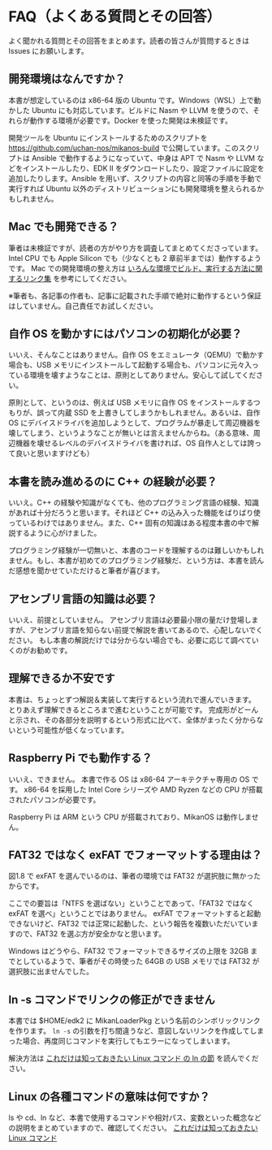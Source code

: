 # FAQ（よくある質問とその回答）

よく聞かれる質問とその回答をまとめます。読者の皆さんが質問するときは Issues にお願いします。

## 開発環境はなんですか？

本書が想定しているのは x86-64 版の Ubuntu です。Windows（WSL）上で動かした Ubuntu にも対応しています。ビルドに Nasm や LLVM を使うので、それらが動作する環境が必要です。Docker を使った開発は未検証です。

開発ツールを Ubuntu にインストールするためのスクリプトを https://github.com/uchan-nos/mikanos-build で公開しています。このスクリプトは Ansible で動作するようになっていて、中身は APT で Nasm や LLVM などをインストールしたり、EDK II をダウンロードしたり、設定ファイルに設定を追加したりします。Ansible を用いず、スクリプトの内容と同等の手順を手動で実行すれば Ubuntu 以外のディストリビューションにも開発環境を整えられるかもしれません。

## Mac でも開発できる？

筆者は未検証ですが、読者の方がやり方を調査してまとめてくださっています。Intel CPU でも Apple Silicon でも（少なくとも 2 章前半までは）動作するようです。
Mac での開発環境の整え方は [いろんな環境でビルド、実行する方法に関するリンク集](https://github.com/uchan-nos/os-from-zero/wiki#%E3%81%84%E3%82%8D%E3%82%93%E3%81%AA%E7%92%B0%E5%A2%83%E3%81%A7%E3%83%93%E3%83%AB%E3%83%89%E5%AE%9F%E8%A1%8C%E3%81%99%E3%82%8B%E6%96%B9%E6%B3%95%E3%81%AB%E9%96%A2%E3%81%99%E3%82%8B%E3%83%AA%E3%83%B3%E3%82%AF%E9%9B%86) を参考にしてください。

※筆者も、各記事の作者も、記事に記載された手順で絶対に動作するという保証はしていません。自己責任でお試しください。

## 自作 OS を動かすにはパソコンの初期化が必要？

いいえ、そんなことはありません。自作 OS をエミュレータ（QEMU）で動かす場合も、USB メモリにインストールして起動する場合も、パソコンに元々入っている環境を壊すようなことは、原則としてありません。安心して試してください。

原則として、というのは、例えば USB メモリに自作 OS をインストールするつもりが、誤って内蔵 SSD を上書きしてしまうかもしれません。あるいは、自作 OS にデバイスドライバを追加しようとして、プログラムが暴走して周辺機器を壊してしまう、というようなことが無いとは言えませんからね。（ある意味、周辺機器を壊せるレベルのデバイスドライバを書ければ、OS 自作人としては誇って良いと思いますけども）

## 本書を読み進めるのに C++ の経験が必要？

いいえ。C++ の経験や知識がなくても、他のプログラミング言語の経験、知識があれば十分だろうと思います。それほど C++ の込み入った機能をばりばり使っているわけではありません。また、C++ 固有の知識はある程度本書の中で解説するように心がけました。

プログラミング経験が一切無いと、本書のコードを理解するのは難しいかもしれません。もし、本書が初めてのプログラミング経験だ、という方は、本書を読んだ感想を聞かせていただけると筆者が喜びます。

## アセンブリ言語の知識は必要？

いいえ、前提としていません。
アセンブリ言語は必要最小限の量だけ登場しますが、アセンブリ言語を知らない前提で解説を書いてあるので、心配しないでください。
もし本書の解説だけでは分からない場合でも、必要に応じて調べていくのがお勧めです。

## 理解できるか不安です

本書は、ちょっとずつ解説＆実装して実行するという流れで進んでいきます。
とりあえず理解できるところまで進むということが可能です。
完成形がどーんと示され、その各部分を説明するという形式に比べて、全体がまったく分からないという可能性が低くなっています。

## Raspberry Pi でも動作する？

いいえ、できません。
本書で作る OS は x86-64 アーキテクチャ専用の OS です。
x86-64 を採用した Intel Core シリーズや AMD Ryzen などの CPU が搭載されたパソコンが必要です。

Raspberry Pi は ARM という CPU が搭載されており、MikanOS は動作しません。

## FAT32 ではなく exFAT でフォーマットする理由は？

図1.8 で exFAT を選んでいるのは、筆者の環境では FAT32 が選択肢に無かったからです。

ここでの要旨は「NTFS を選ばない」ということであって、「FAT32 ではなく exFAT を選べ」ということではありません。
exFAT でフォーマットすると起動できないけど、FAT32 では正常に起動した、という報告を複数いただいていますので、FAT32 を選ぶ方が安全かなと思います。

Windows はどうやら、FAT32 でフォーマットできるサイズの上限を 32GB までとしているようで、筆者がその時使った 64GB の USB メモリでは FAT32 が選択肢に出ませんでした。

## ln -s コマンドでリンクの修正ができません

本書では $HOME/edk2 に MikanLoaderPkg という名前のシンボリックリンクを作ります。
`ln -s` の引数を打ち間違うなど、意図しないリンクを作成してしまった場合、再度同じコマンドを実行してもエラーになってしまいます。

解決方法は [これだけは知っておきたい Linux コマンド の ln の節](https://github.com/uchan-nos/os-from-zero/wiki/Basic-Linux-Commands#ln) を読んでください。

## Linux の各種コマンドの意味は何ですか？

ls や cd、ln など、本書で使用するコマンドや相対パス、変数といった概念などの説明をまとめていますので、確認してください。 [これだけは知っておきたい Linux コマンド](https://github.com/uchan-nos/os-from-zero/wiki/Basic-Linux-Commands)
